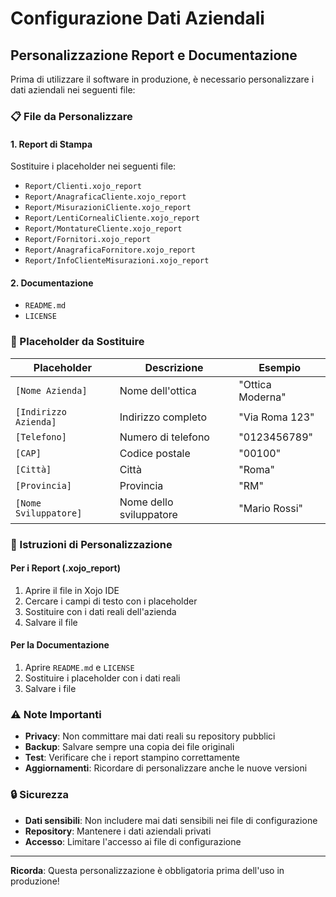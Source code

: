 # Configurazione Dati Aziendali

## Personalizzazione Report e Documentazione

Prima di utilizzare il software in produzione, è necessario personalizzare i dati aziendali nei seguenti file:

### 📋 File da Personalizzare

#### **1. Report di Stampa**
Sostituire i placeholder nei seguenti file:
- `Report/Clienti.xojo_report`
- `Report/AnagraficaCliente.xojo_report`
- `Report/MisurazioniCliente.xojo_report`
- `Report/LentiCornealiCliente.xojo_report`
- `Report/MontatureCliente.xojo_report`
- `Report/Fornitori.xojo_report`
- `Report/AnagraficaFornitore.xojo_report`
- `Report/InfoClienteMisurazioni.xojo_report`

#### **2. Documentazione**
- `README.md`
- `LICENSE`

### 🔧 Placeholder da Sostituire

| Placeholder | Descrizione | Esempio |
|-------------|-------------|---------|
| `[Nome Azienda]` | Nome dell'ottica | "Ottica Moderna" |
| `[Indirizzo Azienda]` | Indirizzo completo | "Via Roma 123" |
| `[Telefono]` | Numero di telefono | "0123456789" |
| `[CAP]` | Codice postale | "00100" |
| `[Città]` | Città | "Roma" |
| `[Provincia]` | Provincia | "RM" |
| `[Nome Sviluppatore]` | Nome dello sviluppatore | "Mario Rossi" |

### 📝 Istruzioni di Personalizzazione

#### **Per i Report (.xojo_report)**
1. Aprire il file in Xojo IDE
2. Cercare i campi di testo con i placeholder
3. Sostituire con i dati reali dell'azienda
4. Salvare il file

#### **Per la Documentazione**
1. Aprire `README.md` e `LICENSE`
2. Sostituire i placeholder con i dati reali
3. Salvare i file

### ⚠️ Note Importanti

- **Privacy**: Non committare mai dati reali su repository pubblici
- **Backup**: Salvare sempre una copia dei file originali
- **Test**: Verificare che i report stampino correttamente
- **Aggiornamenti**: Ricordare di personalizzare anche le nuove versioni

### 🔒 Sicurezza

- **Dati sensibili**: Non includere mai dati sensibili nei file di configurazione
- **Repository**: Mantenere i dati aziendali privati
- **Accesso**: Limitare l'accesso ai file di configurazione

---

**Ricorda**: Questa personalizzazione è obbligatoria prima dell'uso in produzione!

